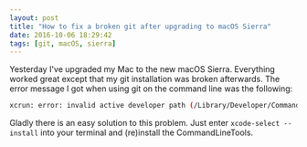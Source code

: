 ```yaml
---
layout: post
title: "How to fix a broken git after upgrading to macOS Sierra"
date: 2016-10-06 18:29:42
tags: [git, macOS, sierra]
---
```

Yesterday I've upgraded my Mac to the new macOS Sierra. Everything worked great
except that my git installation was broken afterwards. The error message I got
when using git on the command line was the following:

```bash
xcrun: error: invalid active developer path (/Library/Developer/CommandLineTools), missing xcrun at: /Library/Developer/CommandLineTools/usr/bin/xcrun
```

Gladly there is an easy solution to this problem. Just enter `xcode-select --install`
into your terminal and (re)install the CommandLineTools.
